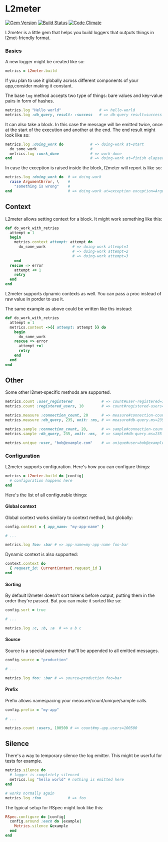 # L2meter
[![Gem Version](https://img.shields.io/gem/v/l2meter.svg)](https://rubygems.org/gems/l2meter)
[![Build Status](https://img.shields.io/travis/heroku/l2meter.svg)](http://travis-ci.org/heroku/l2meter)
[![Code Climate](https://img.shields.io/codeclimate/github/heroku/l2meter.svg)](https://codeclimate.com/github/heroku/l2meter)

L2meter is a little gem that helps you build loggers that outputs things in
l2met-friendly format.

### Basics

A new logger might be created like so:

```ruby
metrics = L2meter.build
```

If you plan to use it globally across different components of your app,consider
making it constant.

The base `log` method accepts two type of things: bare values and key-value
pairs in form of hashes.

```ruby
metrics.log "Hello world"                 # => hello-world
metrics.log :db_query, result: :success   # => db-query result=success
```

It can also take a block. In this case the message will be emitted twice, once
at the start of the execution and another at the end. The end result might look
like so:

```ruby
metrics.log :doing_work do            # => doing-work at=start
  do_some_work                        #
  metrics.log :work_done              # => work-done
end                                   # => doing-work at=finish elapsed=1.2345s
```

In case the exception is raised inside the block, l2meter will report is like
so:

```ruby
metrics.log :doing_work do  # => doing-work
  raise ArgumentError, \    #
    "something is wrong"    #
end                         # => doing-work at=exception exception=ArgumentError message="something is wrong" elapsed=1.2345s
```

## Context

L2meter allows setting context for a block. It might work something like this:

```ruby
def do_work_with_retries
  attempt = 1
  begin
    metrics.context attempt: attempt do
      do_some_work            # => doing-work attempt=1
                              # => doing-work attempt=2
                              # => doing-work attempt=3
    end
  rescue => error
    attempt += 1
    retry
  end
end
```

L2meter supports dynamic contexts as well. You can pass a proc instead of raw
value in porder to use it.

The same example as above could be written like ths instead:

```ruby
def do_work_with_retries
  attempt = 1
  metrics.context ->{{ attempt: attempt }} do
    begin
      do_some_work
    rescue => error
      attempt +=1
      retry
    end
  end
end
```

## Other

Some other l2met-specific methods are supported.

```ruby
metrics.count :user_registered             # => count#user-registered=1
metrics.count :registered_users, 10        # => count#registered-users=10

metrics.measure :connection_count, 20      # => measure#connection-count=20
metrics.measure :db_query, 235, unit: :ms, # => measure#db-query.ms=235

metrics.sample :connection_count, 20,      # => sample#connection-count=235
metrics.sample :db_query, 235, unit: :ms,  # => sample#db-query.ms=235

metrics.unique :user, "bob@example.com"    # => unique#user=bob@example.com
```

### Configuration

L2meter supports configuration. Here's how you can configure things:

```ruby
metrics = L2meter.build do |config|
  # configuration happens here
end
```

Here's the list of all configurable things:

#### Global context

Global context works similary to context method, but globally:

```ruby
config.context = { app_name: "my-app-name" }

# ...

metrics.log foo: :bar # => app-name=my-app-name foo-bar
```

Dynamic context is also supported:

```ruby
context.context do
  { request_id: CurrentContext.request_id }
end
```

#### Sorting

By default l2meter doesn't sort tokens before output, putting them in the order
they're passed. But you can make it sorted like so:

```ruby
config.sort = true

# ...

metrics.log :c, :b, :a  # => a b c
```

#### Source

Source is a special parameter that'll be appended to all emitted messages.

```ruby
config.source = "production"

# ...

metrics.log foo: :bar # => source=production foo=bar
```

#### Prefix

Prefix allows namespacing your measure/count/unique/sample calls.

```ruby
config.prefix = "my-app"

# ...

metrics.count :users, 100500 # => count#my-app.users=100500
```

## Silence

There's a way to temporary silence the log emitter. This might be userful for
tests for example.

```ruby
metrics.silence do
  # logger is completely silenced
  metrics.log "hello world" # nothing is emitted here
end

# works normally again
metrics.log :foo            # => foo
```

The typical setup for RSpec might look like this:

```ruby
RSpec.configure do |config|
  config.around :each do |example|
    Metrics.silence &example
  end
end
```

